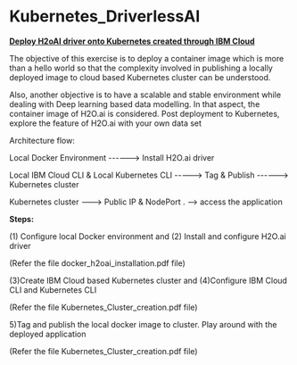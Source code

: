 # Kubernetes_DriverlessAI
<b><u>Deploy H2oAI driver onto Kubernetes created through IBM Cloud</u></b>

The objective of this exercise is to deploy a container image which is more than a hello world so that the complexity involved in publishing a locally deployed image to cloud based Kubernetes cluster can be understood.

Also,  another objective is to have a scalable and stable environment while dealing with Deep learning based data modelling. In that aspect, the container image of H2O.ai is considered. Post deployment to Kubernetes, explore the feature of H2O.ai with your own data set

Architecture flow:

Local Docker Environment ------>  Install H2O.ai driver

Local IBM Cloud CLI &
Local Kubernetes CLI    -----> Tag & Publish ------> Kubernetes cluster

Kubernetes cluster ---> Public IP & NodePort . --> access the application

<b> Steps: </b>

(1) Configure local Docker environment and (2) Install and configure H2O.ai driver

(Refer the file docker_h2oai_installation.pdf file)

(3)Create IBM Cloud based Kubernetes cluster and (4)Configure IBM Cloud CLI and Kubernetes CLI

(Refer the file Kubernetes_Cluster_creation.pdf file)

5)Tag and publish the local docker image to cluster. Play around with the deployed application

(Refer the file Kubernetes_Cluster_creation.pdf file)
